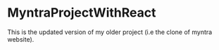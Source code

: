 # MyntraProjectWithReact
This is the updated version of my older project (i.e the clone of myntra website).
